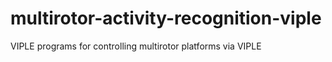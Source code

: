 # multirotor-activity-recognition-viple
VIPLE programs for controlling multirotor platforms via VIPLE
